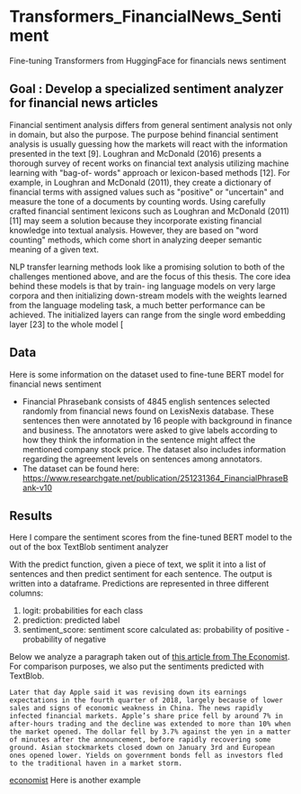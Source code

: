 # Transformers_FinancialNews_Sentiment
Fine-tuning Transformers from HuggingFace for financials news sentiment


## Goal : Develop a specialized sentiment analyzer for financial news articles

Financial sentiment analysis differs from general sentiment analysis not only in domain, but also the purpose. The purpose behind financial sentiment analysis is usually guessing how the markets will react with the information presented in the text [9]. Loughran and McDonald (2016) presents a thorough survey of recent works on financial text analysis utilizing machine learning with "bag-of- words" approach or lexicon-based methods [12]. For example, in Loughran and McDonald (2011), they create a dictionary of financial terms with assigned values such as "positive" or "uncertain" and measure the tone of a documents by counting words. Using carefully crafted financial sentiment lexicons such as Loughran and McDonald (2011) [11] may seem a solution because they incorporate existing financial knowledge into textual analysis. However, they are based on "word counting" methods, which come short in analyzing deeper semantic meaning of a given text.

NLP transfer learning methods look like a promising solution to both of the challenges mentioned above, and are the focus of this thesis. The core idea behind these models is that by train- ing language models on very large corpora and then initializing down-stream models with the weights learned from the language modeling task, a much better performance can be achieved. The initialized layers can range from the single word embedding layer [23] to the whole model [

## Data

Here is some information on the dataset used to fine-tune BERT model for financial news sentiment

- Financial Phrasebank consists of 4845 english sentences selected randomly from financial news found on LexisNexis database. These sentences then were annotated by 16 people with background in finance and business. The annotators were asked to give labels according to how they think the information in the sentence might affect the mentioned company stock price. The dataset also includes information regarding the agreement levels on sentences among annotators.
- The dataset can be found here: https://www.researchgate.net/publication/251231364_FinancialPhraseBank-v10

## Results

Here I compare the sentiment scores from the fine-tuned BERT model to the out of the box TextBlob sentiment analyzer

With the predict function, given a piece of text, we split it into a list of sentences and then predict sentiment for each sentence. The output is written into a dataframe. Predictions are represented in three different columns:

1) logit: probabilities for each class
2) prediction: predicted label
3) sentiment_score: sentiment score calculated as: probability of positive - probability of negative

Below we analyze a paragraph taken out of [this article from The Economist](https://www.economist.com/finance-and-economics/2019/01/03/a-profit-warning-from-apple-jolts-markets). For comparison purposes, we also put the sentiments predicted with TextBlob.

`Later that day Apple said it was revising down its earnings expectations in the fourth quarter of 2018, largely because of lower sales and signs of economic weakness in China. The news rapidly infected financial markets. Apple’s share price fell by around 7% in after-hours trading and the decline was extended to more than 10% when the market opened. The dollar fell by 3.7% against the yen in a matter of minutes after the announcement, before rapidly recovering some ground. Asian stockmarkets closed down on January 3rd and European ones opened lower. Yields on government bonds fell as investors fled to the traditional haven in a market storm.`

[economist](images/economist_example.jpg)
Here is another example

